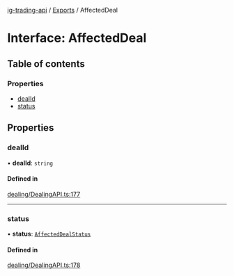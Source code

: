 [ig-trading-api](../README.md) / [Exports](../modules.md) / AffectedDeal

# Interface: AffectedDeal

## Table of contents

### Properties

- [dealId](AffectedDeal.md#dealid)
- [status](AffectedDeal.md#status)

## Properties

### dealId

• **dealId**: `string`

#### Defined in

[dealing/DealingAPI.ts:177](https://github.com/bennycode/ig-trading-api/blob/c7d6810/src/dealing/DealingAPI.ts#L177)

---

### status

• **status**: [`AffectedDealStatus`](../enums/AffectedDealStatus.md)

#### Defined in

[dealing/DealingAPI.ts:178](https://github.com/bennycode/ig-trading-api/blob/c7d6810/src/dealing/DealingAPI.ts#L178)
